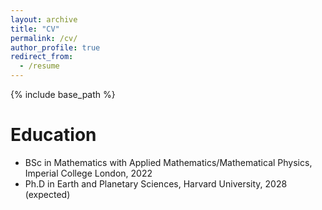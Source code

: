 ```yaml
---
layout: archive
title: "CV"
permalink: /cv/
author_profile: true
redirect_from:
  - /resume
---
```


{% include base_path %}

Education
======
* BSc in Mathematics with Applied Mathematics/Mathematical Physics, Imperial College London, 2022
* Ph.D in Earth and Planetary Sciences, Harvard University, 2028 (expected)
